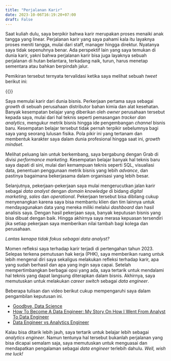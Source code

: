 ```yaml
---
title: "Perjalanan Karir"
date: 2023-10-06T16:19:20+07:00
draft: False
---
```


Saat kuliah dulu, saya berpikir bahwa karir merupakan proses menaiki anak tangga yang linear. Perjalanan karir yang saya pahami kala itu layaknya proses meniti tangga, mulai dari staff, manager hingga direktur. Nyatanya saya tidak sepenuhnya benar. Ada perspektif lain yang saya temukan di dunia karir, yakni bahwa perjalanan karir bisa juga layaknya sebuah perjalanan di hutan belantara, terkadang naik, turun, harus menetap sementara atau bahkan berpindah jalur. 

Pemikiran tersebut ternyata tervalidasi ketika saya melihat sebuah _tweet_ berikut ini:

{{<tweet user="RomeenSheth" id="1706300893820277177">}}

Saya memulai karir dari dunia bisnis. Perkerjaan pertama saya sebagai _growth_ di sebuah perusahaan distributor bahan kimia dan alat kesehatan. Banyak kesempatan belajar yang diberikan oleh _owner_ perusahaan tersebut kepada saya, mulai dari hal teknis seperti pemasangan _tracker dan analytics_, mengukur metrik bisnis hingga ide pengembangan _channel_ bisnis baru. Kesempatan belajar tersebut tidak pernah terpikir sebelumnya bagi saya yang seorang lulusan fisika. Pola pikir ini yang tertanam dan membentuk karakter saya dalam dunia profesional hingga saat ini, _growth mindset_.

Melihat peluang lain untuk berkembang, saya bergabung dengan Grab di divisi _performance marketing_. Kesempatan belajar banyak hal teknis baru saya dapati di sini, mulai dari kemampuan teknis seperti SQL, visualiasi data, penentuan penggunaan metrik bisnis yang lebih _advance_, dan pastinya bagaimana bekerjasama dalam organisasi yang lebih besar.

Selanjutnya, pekerjaan-pekerjaan saya mulai mengerucutkan jalan karir sebagai _data analyst_ dengan _domain knowledge_ di bidang _digital marketing_, _sales_ dan _operational_. Pekerjaan tersebut bisa dibilang cukup menyenangkan karena saya bisa membantu klien dan tim lainnya untuk mendayagunakan data yang mereka miliki melalui _dashboard_ dan hasil analisis saya. Dengan hasil pekerjaan saya, banyak keputusan bisnis yang bisa dibuat dengan baik. Hingga akhirnya saya merasa kepuasan tersendiri jika setiap pekerjaan saya memberikan nilai tambah bagi kolega dan perusahaan.

_Lantas kenapa tidak fokus sebagai data analyst?_

Momen refleksi saya terhadap karir terjadi di pertengahan tahun 2023. Selepas terkena pemutusan hak kerja (PHK), saya memberikan ruang untuk lebih mengenal diri saya sekaligus melakukan refleksi terhadap karir, apa yang sudah berhasil dan apa yang ingin saya capai. Setelah mempertimbangkan berbagai opsi yang ada, saya tertarik untuk mendalami hal teknis yang dapat langsung diterapkan dalam bisnis. Akhirnya, saya memutuskan untuk melakukan _career switch_ sebagai _data engineer_.

Beberapa tulisan dan video berikut cukup mempengaruhi saya dalam pengambilan keputusan ini.
- [Goodbye, Data Science](https://ryxcommar.com/2022/11/27/goodbye-data-science/)
- [How To Become A Data Engineer: My Story On How I Went From Analyst To Data Engineer](https://www.youtube.com/watch?v=lGzh-QendJc)
- [Data Engineer vs Analytics Engineer](https://learnanalyticsengineering.substack.com/p/data-engineer-vs-analytics-engineer)

Kalau bisa ditarik lebih jauh, saya tertarik untuk belajar lebih sebagai _analytics engineer_. Namun tentunya hal tersebut bukanlah perjalanan yang bisa dicapai semalam saja, saya memutuskan untuk menguasai dan mendapatkan pengalaman sebagai _data engineer_ terlebih dahulu. _Well, wish me luck!_
 